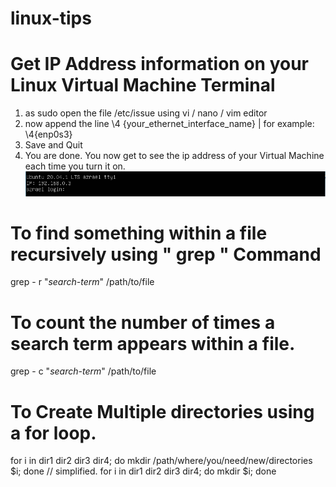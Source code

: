 # linux-tips

# Get IP Address information on your Linux Virtual Machine Terminal
1. as sudo open the file /etc/issue using vi / nano / vim editor
2. now append the line \4 {your_ethernet_interface_name} | for example: \4{enp0s3} 
3. Save and Quit
4. You are done. 
You now get to see the ip address of your Virtual Machine each time you turn it on.
![Login Screen on VM](https://github.com/maheshgprasad/linux-tips/blob/master/Azrael_1.PNG)

# To find something within a file recursively using " grep  " Command
grep - r "*search-term*"  /path/to/file
  
# To count the number of times a search term appears within a file.
grep - c "*search-term*"  /path/to/file

# To Create Multiple directories using a for loop.
for i in dir1 dir2 dir3 dir4; do mkdir /path/where/you/need/new/directories $i; done
// simplified. for i in dir1 dir2 dir3 dir4; do mkdir $i; done
